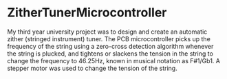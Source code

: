 # ZitherTunerMicrocontroller
My third year university project was to design and create an automatic zither (stringed instrument) tuner. The PCB microcontroller picks up the frequency of the string using a zero-cross detection algorithm whenever the string is plucked, and tightens or slackens the tension in the string to change the frequency to 46.25Hz, known in musical notation as F#1/Gb1. A stepper motor was used to change the tension of the string.
